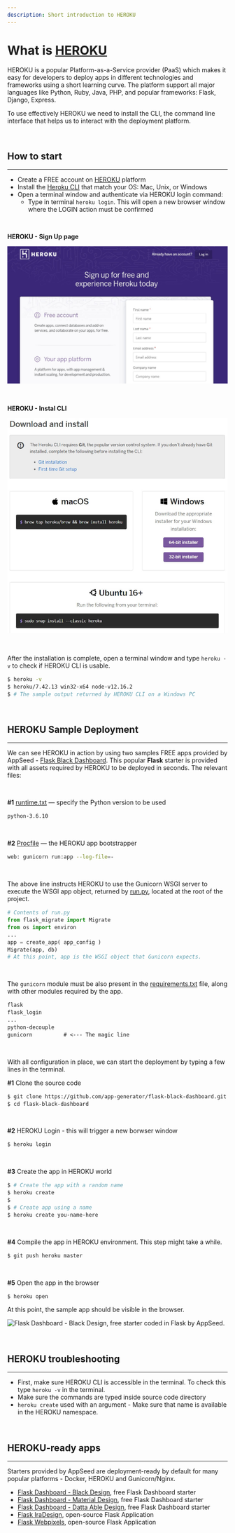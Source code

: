 ```yaml
---
description: Short introduction to HEROKU
---
```


# What is [HEROKU](https://gunicorn.org/)

HEROKU is a popular Platform-as-a-Service provider (PaaS) which makes it easy for developers to deploy apps in different technologies and frameworks using a short learning curve. The platform support all major languages like Python, Ruby, Java, PHP, and popular frameworks: Flask, Django, Express.

To use effectively HEROKU we need to install the CLI, the command line interface that helps us to interact with the deployment platform.

<br />

## How to start
---

- Create a FREE account on [HEROKU](https://signup.heroku.com/) platform
- Install the [Heroku CLI](https://devcenter.heroku.com/articles/heroku-cli) that match your OS: Mac, Unix, or Windows
- Open a terminal window and authenticate via HEROKU login command:
    - Type in terminal `heroku login`. This will open a new browser window where the LOGIN action must be confirmed

<br />

**HEROKU - Sign Up page**

![HEROKU - Sign Up page](https://raw.githubusercontent.com/app-generator/static/master/docs/heroku-sign-up-page.jpg)

<br />

**HEROKU - Instal CLI**

![HEROKU - Instal CLI](https://raw.githubusercontent.com/app-generator/static/master/docs/heroku-install-cli.jpg)

<br />

After the installation is complete, open a terminal window and type `heroku -v` to check if HEROKU CLI is usable.

```bash
$ heroku -v
$ heroku/7.42.13 win32-x64 node-v12.16.2
$ # The sample output returned by HEROKU CLI on a Windows PC 
```

<br />

## HEROKU Sample Deployment
---

We can see HEROKU in action by using two samples FREE apps provided by AppSeed - [Flask Black Dashboard](https://appseed.us/admin-dashboards/flask-dashboard-black). This popular **Flask** starter is provided with all assets required by HEROKU to be deployed in seconds. The relevant files: 

<br />

**#1** [runtime.txt](https://github.com/app-generator/flask-black-dashboard/blob/master/runtime.txt) — specify the Python version to be used

```bash
python-3.6.10
```

<br />

**#2** [Procfile](https://github.com/app-generator/flask-black-dashboard/blob/master/Procfile) — the HEROKU app bootstrapper

```bash
web: gunicorn run:app --log-file=-
```

<br />

The above line instructs HEROKU to use the Gunicorn WSGI server to execute the WSGI app object, returned by [run.py](https://github.com/app-generator/flask-black-dashboard/blob/master/run.py), located at the root of the project.

```python
# Contents of run.py
from flask_migrate import Migrate
from os import environ
... 
app = create_app( app_config )
Migrate(app, db) 
# At this point, app is the WSGI object that Gunicorn expects.
```

<br />

The `gunicorn` module must be also present in the [requirements.txt](https://github.com/app-generator/flask-black-dashboard/blob/master/requirements.txt) file, along with other modules required by the app.

```txt
flask
flask_login
...
python-decouple
gunicorn          # <--- The magic line
```

<br />

With all configuration in place, we can start the deployment by typing a few lines in the terminal. 

**#1** Clone the source code

```bash
$ git clone https://github.com/app-generator/flask-black-dashboard.git
$ cd flask-black-dashboard
```

<br />

**#2** HEROKU Login - this will trigger a new borwser window

```bash
$ heroku login
```

<br />

**#3** Create the app in HEROKU world

```bash
$ # Create the app with a random name
$ heroku create 
$
$ # Create app using a name
$ heroku create you-name-here
```

<br />

**#4** Compile the app in HEROKU environment. This step might take a while.

```bash
$ git push heroku master
```

<br />

**#5** Open the app in the browser

```bash
$ heroku open
```

At this point, the sample app should be visible in the browser.

![Flask Dashboard - Black Design, free starter coded in Flask by AppSeed.](https://raw.githubusercontent.com/app-generator/flask-black-dashboard/master/media/flask-black-dashboard-screen.png)

<br />

## HEROKU troubleshooting
---

- First, make sure HEROKU CLI is accessible in the terminal. To check this type `heroku -v` in the terminal.
- Make sure the commands are typed inside source code directory
- `heroku create` used with an argument - Make sure that name is available in the HEROKU namespace.

<br />

## HEROKU-ready apps
---

Starters provided by AppSeed are deployment-ready by default for many popular platforms - Docker, HEROKU and Gunicorn/Nginx.

- [Flask Dashboard - Black Design](https://appseed.us/admin-dashboards/flask-dashboard-black), free Flask Dashboard starter
- [Flask Dashboard - Material Design](https://appseed.us/admin-dashboards/flask-dashboard-material-design), free Flask Dashboard starter
- [Flask Dashboard - Datta Able Design](https://appseed.us/admin-dashboards/flask-dashboard-dattaable), free Flask Dashboard starter
- [Flask IraDesign](https://appseed.us/apps/flask-apps/flask-illustrations-iradesign), open-source Flask Application
- [Flask Webpixels](https://appseed.us/apps/flask-apps/flask-illustrations-webpixels), open-source Flask Application

